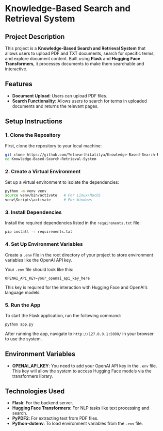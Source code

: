 # Knowledge-Based Search and Retrieval System

## Project Description
This project is a **Knowledge-Based Search and Retrieval System** that allows users to upload PDF and TXT documents, search for specific terms, and explore document content. Built using **Flask** and **Hugging Face Transformers**, it processes documents to make them searchable and interactive.

## Features
- **Document Upload**: Users can upload PDF files.
- **Search Functionality**: Allows users to search for terms in uploaded documents and returns the relevant pages.

## Setup Instructions

### 1. Clone the Repository
First, clone the repository to your local machine:
```bash
git clone https://github.com/YelavarthiLalitya/Knowledge-Based-Search-Retrieval-System.git
cd Knowledge-Based-Search-Retrieval-System
```

### 2. Create a Virtual Environment
Set up a virtual environment to isolate the dependencies:
```bash
python -m venv venv
source venv/bin/activate   # For Linux/MacOS
venv\Scripts\activate      # For Windows
```

### 3. Install Dependencies
Install the required dependencies listed in the `requirements.txt` file:
```bash
pip install -r requirements.txt
```

### 4. Set Up Environment Variables
Create a `.env` file in the root directory of your project to store environment variables like the OpenAI API key.

Your `.env` file should look like this:
```
OPENAI_API_KEY=your_openai_api_key_here
```

This key is required for the interaction with Hugging Face and OpenAI’s language models.

### 5. Run the App
To start the Flask application, run the following command:
```bash
python app.py
```

After running the app, navigate to `http://127.0.0.1:5000/` in your browser to use the system.

## Environment Variables
- **OPENAI_API_KEY**: You need to add your OpenAI API key in the `.env` file. This key will allow the system to access Hugging Face models via the transformers library.

## Technologies Used
- **Flask**: For the backend server.
- **Hugging Face Transformers**: For NLP tasks like text processing and search.
- **PyPDF2**: For extracting text from PDF files.
- **Python-dotenv**: To load environment variables from the `.env` file.
```
